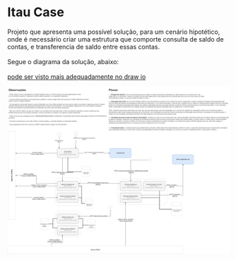 # Itau Case

Projeto que apresenta uma possível solução, para um cenário hipotético, onde é necessário criar uma estrutura que comporte consulta de saldo de contas, e transferencia de saldo entre essas contas.
<br>
<br>
Segue o diagrama da solução, abaixo: <br><br>
[pode ser visto mais adequadamente no draw io](https://app.diagrams.net/?tags=%7B%7D&title=itaucase.drawio#R7V3Zcts4Fv0a1TgPdnERKenRW7q7Jt12tT0zPfMGkZCEhCLYIOnY%2BfrBzgUkRVmSKcdKqhIR3IC734MLcORer59%2FISBZ%2FY5DGI0cK3weuTcjx7Edd0L%2FYy0vosX3ZcOSoFBeVDQ8oB9QNlqyNUchTCsXZhhHGUqqjQGOYxhklTZACP5evWyBo%2BpbE7CERsNDACKz9T8ozFaidepMivZfIVqu1JttfybOrIG6WI4kXYEQfy81ubcj95pgnIlf6%2BdrGDHiKbqI%2Bz63nNUdIzDO%2BtzwV%2Bp43v%2F%2Bebl68Z%2FvL79PZv9a3J5P5DieQJTLEcveZi%2BKBATncQjZU%2ByRe%2FV9hTL4kICAnf1OmU7bVtk6kqcXOM4kF21HHl%2FjCBP%2BLNe%2BZH9pe5oR%2FA2WzlzzP%2FSM7BAkGXxuHaqtCUglD%2BI1zMgLvUTeMPZ9ccuL4spEMuF7wUNnLNtWJf45Y0%2FKjpSbpX54QVr6Q1J3C0q705%2BR0rblVUk9baD02G%2BktHUoSo9%2FRkrXZXrq9xVp%2F1CEtg06B3ma0YeTc5Cg3WjOaIWoGb6M0DKmbWsUhuxBJpH9YArnC8YWFEWl9hDA6SJQ7JPdsPfDjNnUqjDDmzYww2pgxuxQvGiSeT%2FK5PC5g1SU8f%2FOmc%2B5YqIL2N9yk79k%2F%2F9y%2Bzhi7uSzYmjKeje5Uoe%2FhaMJfdLnNANZnqo3zYm6f%2BRd%2FXn78DjybhrOyRZ6u%2Biaaq6JCwypI5aHmGQrvMQxiG6L1qtCoCx6VFzzBeNE8vorzLIXqbsgz3BVyCi3yctf8n5%2B8F92cOGpw5vn8smbF3lUNgiWaRCu%2BF9D8vgA2ai6hY4SAeckgF0WTgZCgCxhtklBTSEmMAIZeqr2Y%2F%2FWYToIS59RpjlKf5cYSo8KfrKDlzJz%2FyrLhLjL2UYOJh2OYQjWe4PyfmaYIxAElLfZRUAg7QCOG43G4%2BjaHV25CQowvfufYPGNGifr8t9%2F3nFT0iBOX8CcZhwVEQDSZQSUuJB0%2BRICU%2FQDzPnzGD8TjOKM08K7Yi%2Fs7%2FobNL3BwcgkRb5RR%2BwVQejQpVZ3ZF3YU8%2BteKRzGfP05rd8%2BD0jQSnqqD7Vqd6PF4uUSmFdWnQHXy9Ajjeo8ZCqL%2B2H3c96lA3Gfyv2YrP16JItGIeXLJNlIh2BNEWBaPyMItVxERSpBNUexuQ47pAmx%2FENk3N%2F%2BXj9q4hj5iACcQBlGCNtkYpi5hEOvnUHMR%2FW8jgtfkRbHte2x3u1PIc3Lm6bcxJpS1vA2hVIz%2FlfM5Cm7PyWzyGJYUaFrwiHjeB3zy9d4xhlmADmTy8n%2FF%2BXudQnxBzqH%2FA7%2FfdPGFFT0tGnN8rf%2BB8zf1t47G9D%2FlbTBPFnT0n2tJpkD5%2FX%2BcP6wVe5QWs2KfvBc9pi69C6xRnyo3tIECUbM5198qxDxNdeT2c3qK8zQdv7uweZsUtTtiEpH9afdfHywP7M79R%2FKqqOPam6M%2FfY3ZlnSINtMjiKUJLCzXYbpImYRlmgZ2ZCevPtsOBnzS6P3QaUucEsHwxjng1ilgsTO%2FWnVazCsqbvxMJO34OFVdOPJaW6uf1y%2B3hbN7IaIW0ESE8muE13ukywPZ3OdjO68lk1lF7DUoe3yeZknzkH9c5tsj%2BuUnfsDGyTm9ze4Y3ydpODCqJxqrjOHKTwBqSrCrBj7dfu2qp84rgNrzmpeCmMLW28aUqUvau7Py%2Bvv9w2GdV0BRL2M3iJEGUzcTcr21wIxJe5bgDBtyUXk7s8o49RaWgqme4di0JO7GqQNPFMhZw2KKRtHUwjhwmTZPaqfosAadJzDmiHqcBjBnHtvomtcFRDqb9rxl1K5dMExBVZUrCXxMYuWSeXc3BGH0FfbtX%2B%2B8TpaTH%2BnC%2FAGkUv4pY1jnEqrIE%2BL1SbnbWSZ9FO1TI7l8HYJe8GIAIlswoDcV7tyhnNW8TbnfFM%2FvBkRwzMzvHqVXQepRtr5SVi%2BkjR0eOUpC037DfzvR6jlUfJv%2BlaW1%2BrROlVj3GKxwh26TNBGFyEKbkw5%2Fw8zkx6IbfgHh88O6L%2FsNk%2Fx7um3sdTM4CengP05CwgveymeK2QBf3aIoRmj%2BQWgZ2z%2BaHgHTuWoTRrrAbT7KQMp9nJIqBmJyzeJoNq%2BUrvSnWoZAj4Kx3dJoyB6qMyCPoOPYISU6QXaOJXOehuYJrBT32rZmWh0h7zHAU3%2FdnFdMwKuhzftT1WGKge%2BlK6aubRVLP4w8rl1GUgLa5blt5SFyd%2BqGWq3FiVdHmdoRIarRYWoaN85EimaPafQjndORRNoSzXqeY%2BRw9juWbkd6oZOKiM2K5XlRHv2GXENrHOS%2Bq7V7DgfOuklbU59u9bz9MextfnqiImavc4RVx8G%2BTrS%2B0CLWf9JXKFCfpB3wuqSeNOuYRTw1sbcvtJQyoxdQ%2BWSgxaTVZNJQ6TSWzEZ3umF61YgolA7DG%2FUPjW5vxiPGR%2BobpZMiCyNOR8DWKwhOQ8QmkGYxYgngoBToUAagWJZQ1dCaCWHL2PEul3bs1617wNas1UjH%2BciPfQkFdvJu5cK81vpWMFL6ULFFTQNjk1q63nmdWW7211Of0h3r%2FflMyslJPe8gJkeI2Cc5xAckrNtk3N3BaMtZSa1bB8tdZq13LuSfWOw2Vq%2FrAF3JV43ekO2MtC4Z7s2a5OyTcLsZXRyJMQZPD9mYouqTh0vdrG%2BmvLriJ9OwJ9qgyjtvJDVTS8wdKPVqejU7RTmfYpO2sKhgZMzsz1t1dCaEensoUNZQvjeqo9eN2CN3he1TMOGSY7dvvWEoxb4tzDJlb22JAouatHW25l3mF745oUHSC98o4I0%2F5JYuTeoulNhoyRPXN9dLGCIyMgThd8z4XjrR8eMCT2uhdDs%2BVGk9nRT2W65lQmYiyiqnyuJOA0F3GKdpn7mhzdZIQq4n4H8M5edvc4ap%2Fn9%2FR5wy7QH5v1PaVVixxOlinTXSeofHKAY6uZjxoTsjy%2FigntiB6%2FgTc0QUPTG55gn5MjrIj18LjPeOiFoNUtZzatsn83Lm3S06W5g0zd2natPs5WUteKMGy640AIwyuWU9RWQNiOWgLBT3yXWsVOTSxRbVi3cJvmiI3S7cK8HqQ%2FbzDkzTNYR1m13mUDDhC3bKxInlm1Waejr1qfDLvLYXWjMp37bLdR2Y5eQ293%2BW68ht%2BCIB3Wa4xrSzLs8aTbaXiu33nDgYp%2BzN1lDlVj32V%2B%2BtbY7x5WKvulqOw1oCu27zWElZODhZWOwYPfZDpEWx9lQjQ6TS1uSBg8r46cNWQMdlPGYDtTtmT4QOwdpJT3vQT%2F4754ltuymdMb4VnmHh8FnmWAF807T1IWNTSfQK9WnekIHj2r6l6PPnQcm5iXazL4fW8SY7u1GMZv%2Bj7EW%2B4S45nhDfVnMD5nKrsUierP%2FvkC26t9TELv5TPcPpeDbN6z2%2Fq%2Bi58Se1OfCznyEgo1w7E1tNUHztm6GKPjIxcfF%2B%2Fxu63QuXXhe%2FXCq2N32n6Di35LvGfymh15y2ZqD0v3jro4sbf52rk4cTfzZSLz5oRnQGgs8hXPT7OeH3nWs23p33DBmorhjz9YewV0PZDZ6o1dt0yivNHO4%2BNB3d%2BH5vxk0PItvylvFsuyUghIsDqV53xwR2XsmWHPJhfe0K7KOR5XtdsaiyOyWH23cB%2FYVw377ZSPzfqBnZU5N1NzVqeVFSePZXos1xreY6kPyDcuJX7g0js6TfxvWFNc%2FwC8M25ibOOqYvtgoYi5sUEDY69FqU0j2Hzz28OHZ61rFNK6R8BaU2c3TkbU9wr35Q7h%2Bv%2FyjuVNkxZdG497ntpvvPjRvPF4894s25Xo7jyUrSt2j4R4%2Byr7ZbvLjw42A8SCVKXHhnrGmOl6xRurpp5B6T6Uuu6Imz7wZTeV4B2sTmA68ETPK%2BZ5ftYFjtO%2BUzr%2BoDPSU3MPGG03leb%2FcivnlefK87eVf7FrPua08bQldSyt7x%2BPa98cPvpir6k539cApb%2FvYq9ZPeq2h%2F4k2NTcZEHp18pW2nU3TyF5KuXOVx5MS2pYXKkaE9VwTp%2F9iEP25QsrAOiZ%2F4BrdoTiH0BEDwQmVN0oDQE7kbN%2FAKXyArDqTyuFlMAgxOJalPJG3hf5yRh%2BwxoFBJ%2BzfiLRT3bV3%2BybKxah72d3UseTUKPMVJ8esgdaOKfs3hhLNUdCKEYZYlvKN4dnYM1EMp6nSSOeAfVQA7YzPeJIS22skHMPgmgt%2B0yHhziNEoKpm8Rp6ZZU3BPgtaAo2zFfRF4ElcmYXrSDK0UL49td2khXzsH4CUfi%2FXIgQDGYRY6EWm7JW%2FrSDEUr3mvWjTVM1%2Bz%2FQPQtREsso1AobkgLcCbFauCCxfKWPGInQ7SApMxL%2BeRNhJekEy8TApJB1TsqIRF%2BKVGrN7EehZDRB6ZZMYKQPb4NewohtU2ICTunHeGUkKLKKy3rNwjesl9lwMqxzhJMpToUXCaFWFs1dUjRGkWAfCqPPafcQUwRpd4tJUnZ8BljwA%2F%2BRNHFJMtZa338fJSZ1PK1UM2MULfKjuf82E7lobgIJLTnhkGxqDuEqRAAm0p6WvRD0ZBIAizyOEA0cGQCgrXkszPZimrqcpXkmTIuaYLjlHcRraWQQRqtsUcRoMQOJCH7ohDXOfhMvUqlbw1icHZPn8CHyuhGuw04SwOU1tj%2Fd87XpFBpJby7YJNc5CkgStm5XEcr3lnBsAVO%2BWACTBLMqnGfwKe%2BQvpH8RIUB1HOD2844eMV53%2FKUN%2B17mKEl2lB2ockyuNvZemJATdGgmMskCr1u8pMXPCSc4kAjurwt1CVpDHQWvgG5rjRgiaL0qDRQYp3gYDAEGWFXUdpittH3pKg79HIU3c1LyQgoyQEum9CD4VZTLGkdEWVNfcq0ptwTsNnuE64lVMeggWK%2FJSwAankhBVjzQCaYgsyFwD7xWZz2GrNsLb%2BaYP5zwhc5lxnM%2BWTWm3vtpwwIIk5jkKBSdSAiJmEH2YyErCtcdtX7ABhbBQeBsR8SGhRura0uHmsFjfvBQH5VX985h6HlwxooOlGMa2yLXFqHWFfIWOvn9ryf%2F%2FoCLBXseg5on11vDzlZPboFbe0kbr%2BIKryC7TMRSwotLw0b6ZNKWTCxL0F9a7sImpR4q%2FKyEbU32fayl7f%2F4uS%2FHe4VlEht%2FLCGOkItMOads%2FP6YBxTmM%2FbiT4S0MRmVpzEfMLI8fseCp97TeJB55xqxmshPOh1oU6IvIiQxXhZajLQgm3cJB9XFJYHZM0FbPcP3hLRw1xl4xLuL0btQXDYg6RV7qLFIXabsg9PSkMvvB%2FGStg1QxBJMgRk5MrAsG3LvL3ZkiLUtHmpN5mNOw3%2F9lOD9wWPdhBIrciyUa4uS8mzL6UiuIlbfCKo0cObp47bau%2F8RMki4jjhysU0lh%2BVEdKdwabXv1lM9tEKGb%2B2IQoXP9gGIW5DNDEKD5H%2BTPTxlZf0wFS%2FBSuhw7PYrZMK8KrddFr0cVr5jKMHFb5j5Tfvck4lXtV4VQg%2FJEEErBIk5gvAeKEdHgiHo4Q1HgBT0OgyIloIsFyDp4ggh%2FScTwx3lSyTYkuQGmW9eO4XxFO9Im7XXbwjyBPMyrJfHe1f8hgHTRlHvRu%2BFWk7%2FIJ7FqcsycVr4XPiL%2FlWr6dQBrYxzr1DzqJPBKZBc%2Bp%2BLiX%2FE1n4%2Bdn6SolJWAcJhK6DeFTkZEEK7AWMUUCeYKxYHozUmmL5IJkqEyMRbyQFs%2BgF4UNMEC5Z0k%2BZxk%2BH5Jw0cLPK441oBN8lCmIeO8QEWEAxwk0AMG61QuRcWrK8IoQbr6TrvwWi9yunZP8%2Fq6c6fUK3BZU8gBRzKSoL0Voae1UPqmAGWLXC%2F6E6lehPaFAK9K15PM8wlSqgACmcIm5XCBqn6wYsRBQgCh8O6w65RjEpbWFS8QCRCuglVHrlRwFXyLUgKDR4JQo2JDHpLR%2FZRSJq2uZDCqv552XSpYJsO8J%2FtCaw59O5T0VyFuoUcuCPgtcIneIt1FWEIvYNpQ9C6K8DDO1U00oeYHqSEQcAgn6FebKuPeMgfL5ujAOKuegXCOkqpSGMHDkhjA0DLbfUpYwNsBPhX3gtwFNA6D4Tbr7XJfIMjWZsQxBDVR6AojTZxlzH1HAbCBadgmS9BStEgSjAliWYr%2FZat1dPQgNfiTghwR0pYjQ12V5KfFjsxikcBqCoNcj5fcESiQxupI4aI4wG14gVBvx5iZTXZJ2gZ9XBVCmTvRFmYR%2BZfZHO5vmUQGDKqsAFbE5rh8gOSAaZ2mMLRSQH8uwoIEcKtvKFJzfclk8RL66n9SA8jwFZWFSqEAPkcDCwKg5nDM2XBTSISFlEVSn6U9K9CdYxAJFH7ISftj8OjbFQzKhGrzHV5fXt39oroWA9ybBKQPouOXhV0lVlPIqxKeEH2pp6oUpu6OWmPOxykedQKvAQgLgwldYjyjLI2oIQhAKF9bLJ1au0YKjiEyTBT7osGCbMjsKhs4zIsUj7vI8SkEattqV5kOaU07jBMZ8gPKV2nqVsG%2FD810XzxBKL25u7E3YoCY0YOUMHK8FAq%2BoLSidS%2BWTlD%2F7qoM0aR%2BkiVEI0nougfjSPFZcVgmO8Hwyo2%2F5ANxIr6KcXMZ23AyskZrQoZZaSmQpWhSP10ZjXUSG1Gg8aWdQJ0ese6kIFhYTpFA%2FIxMQDZ%2FNFNawxCSlTTWGcpdfpABl48oVfQkKxIrGKuwNMrhKoZhQg0jmGFT1hWXT%2BiDiBYJjvqLZKnso5ZzYXLaQEX7HXyNpfNmPNYoZvPwq0H9z5rZd8%2F5BqOPLwfuG3WNhJVuYorPrRrf4Omt4V1gZLnmyclrYrJTjk6maWi%2B543KMXpfP5rhNhHloDRHRZkKiu0rXTEXRkboIkljSzqeVrXhkzGU1aXFddoWeqIoQ2vOcm9LGYRS2BIVYZzNZpUSVv0s9pdH%2BKiKFJXPOFLBIZWpGKyybuDo%2FW7qeAWEQy4j533mpUdnhfeliiJ4%2BgDa%2Bxva1ULCBYG8Bqp8g7tG%2B6%2FAaaqntxjo8Z3uQmx4SzBhZVEtSkqx%2BxyGrTr39Pw%3D%3D)

![](/arquitetura.drawio.png)

